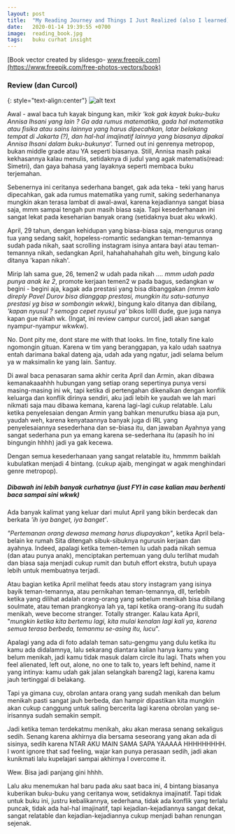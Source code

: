 ```yaml
---
layout: post
title:  "My Reading Journey and Things I Just Realized (also I learned)"
date:   2020-01-14 19:39:55 +0700
image:  reading_book.jpg
tags:   buku curhat insight
---
```

[Book vector created by slidesgo- www.freepik.com](https://www.freepik.com/free-photos-vectors/book)

### Review (dan Curcol)

{: style="text-align:center"}
![alt text][mencari_simetri]


Awal - awal baca tuh kayak bingung kan, mikir <em>'kok gak kayak buku-buku Annisa Ihsani yang lain ? Ga ada rumus matematika, gada hal matematika atau fisika atau sains lainnya yang harus dipecahkan, latar belakang tempat di Jakarta (?), dan hal-hal imajinatif lainnya yang biasanya dipakai Annisa Ihsani dalam buku-bukunya'.</em> Turned out ini genrenya metropop, bukan middle grade atau YA seperti biasanya. Still, Annisa masih pakai kekhasannya kalau menulis, setidaknya di judul yang agak matematis(read: Simetri), dan gaya bahasa yang layaknya seperti membaca buku terjemahan.

Sebenernya ini ceritanya sederhana banget, gak ada teka - teki yang harus dipecahkan, gak ada rumus matematika yang rumit, saking sederhananya mungkin akan terasa lambat di awal-awal, karena kejadiannya sangat biasa saja, mmm sampai tengah pun masih biasa saja. Tapi kesederhanaan ini sangat lekat pada keseharian banyak orang (setidaknya buat aku wkwk).

April, 29 tahun, dengan kehidupan yang biasa-biasa saja, mengurus orang tua yang sedang sakit, hopeless-romantic sedangkan teman-temannya sudah pada nikah, saat scrolling instagram isinya antara bayi atau teman-temannya nikah, sedangkan April, hahahahahahah gitu weh, bingung kalo ditanya 'kapan nikah'.

Mirip lah sama gue, 26, temen2 w udah pada nikah _.... mmm udah pada punya anak ke 2_, promote kerjaan temen2 w pada bagus, sedangkan w begini - begini aja, kagak ada prestasi yang bisa dibanggakan _(mmm kalo direply Pavel Durov bisa dianggap prestasi, mungkin itu satu-satunya prestasi yg bisa w sombongin wkwk)_, bingung kalo ditanya dan dibilang, _'kapan nyusul ? semoga cepet nyusul ya'_  bikos lollll dude, gue juga nanya kapan gue nikah wk. (Ingat, ini review campur curcol, jadi akan sangat nyampur-nyampur wkwkw).

No. Dont pity me, dont stare me with that looks. Im fine, totally fine kalo ngomongin gituan. Karena w tim yang beranggapan, ya kalo udah saatnya entah darimana bakal dateng aja, udah ada yang ngatur, jadi selama belum ya w maksimalin ke yang lain. Santuy.

Di awal baca penasaran sama akhir cerita April dan Armin, akan dibawa kemanakaaahhh hubungan yang setiap orang sepertinya punya versi masing-masing ini wk, tapi ketika di pertengahan dikenalkan dengan konflik keluarga dan konflik dirinya sendiri, aku jadi lebih ke yaudah we lah mari nikmati saja mau dibawa kemana, karena lagi-lagi cukup relatable. Lalu ketika penyelesaian dengan Armin yang bahkan menurutku biasa aja pun, yaudah weh, karena kenyataannya banyak juga di IRL yang penyelesaiannya sesederhana dan se-biasa itu, dan jawaban Ayahnya yang sangat sederhana pun ya emang karena se-sederhana itu (apasih ho ini bingungin hhhh) jadi ya gak kecewa.

Dengan semua kesederhanaan yang sangat relatable itu, hmmmm baiklah kubulatkan menjadi 4 bintang. (cukup ajaib, mengingat w agak menghindari genre metropop).

##### Dibawah ini lebih banyak curhatnya (just FYI in case kalian mau berhenti baca sampai sini wkwk)

Ada banyak kalimat yang keluar dari mulut April yang bikin berdecak dan berkata _'ih iya banget, iya banget'_.

_"Pertemanan orang dewasa memang harus diupayakan"_, ketika April bela-belain ke rumah Sita ditengah sibuk-sibuknya ngurusin kerjaan dan ayahnya. Indeed, apalagi ketika temen-temen lu udah pada nikah semua (dan atau punya anak), menciptakan pertemuan yang dulu terlihat mudah dan biasa saja menjadi cukup rumit dan butuh effort ekstra, butuh upaya lebih untuk membuatnya terjadi.

Atau bagian ketika April melihat feeds atau story instagram yang isinya bayik teman-temannya, atau pernikahan teman-temannya, dll, terlebih ketika yang dilihat adalah orang-orang yang sebelum menikah bisa dibilang soulmate, atau teman prangkonya lah ya, tapi ketika orang-orang itu sudah menikah, weve become stranger. Totally stranger. Kalau kata April, "_mungkin ketika kita bertemu lagi, kita mulai kenalan lagi kali ya, karena semua terasa berbeda, temanmu se-asing itu, lucu_".

Apalagi yang ada di foto adalah teman satu-gengmu yang dulu ketika itu kamu ada didalamnya, lalu sekarang diantara kalian hanya kamu yang belum menikah, jadi kamu tidak masuk dalam circle itu lagi. Thats when you feel alienated, left out, alone, no one to talk to, years left behind, name it yang intinya: kamu udah gak jalan selangkah bareng2 lagi, karena kamu jauh tertinggal di belakang.

Tapi ya gimana cuy, obrolan antara orang yang sudah menikah dan belum menikah pasti sangat jauh berbeda, dan hampir dipastikan kita mungkin akan cukup canggung untuk saling bercerita lagi karena obrolan yang se-irisannya sudah semakin sempit.

Jadi ketika teman terdekatmu menikah, aku akan merasa senang sekaligus sedih. Senang karena akhirnya dia bersama seseorang yang akan ada di sisinya, sedih karena NTAR AKU MAIN SAMA SAPA YAAAAA HHHHHHHHH. I wont ignore that sad feeling, wajar kan punya perasaan sedih, jadi akan kunikmati lalu kupelajari sampai akhirnya I overcome it.

Wew. Bisa jadi panjang gini hhhh.

Lalu aku menemukan hal baru pada aku saat baca ini, 4 bintang biasanya kuberikan buku-buku yang ceritanya wow, setidaknya imajinatif. Tapi tidak untuk buku ini, justru kebalikannya, sederhana, tidak ada konflik yang terlalu puncak, tidak ada hal-hal imajinatif, tapi kejadian-kejadiannya sangat dekat, sangat relatable dan kejadian-kejadiannya cukup menjadi bahan renungan sejenak.


[mencari_simetri]: https://i.gr-assets.com/images/S/compressed.photo.goodreads.com/books/1565512349l/47588900._SX318_.jpg "Mencari Simetri by Annisa Ihsani"
